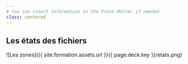 ```yaml
---
# You can insert information in the Front-Matter if needed
class: centered
---
```

## Les états des fichiers

![Les zones]({{ site.formation.assets.url }}{{ page.deck.key }}/etats.png)
